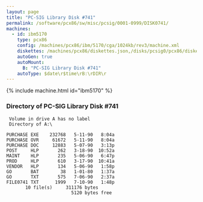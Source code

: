 ```yaml
---
layout: page
title: "PC-SIG Library Disk #741"
permalink: /software/pcx86/sw/misc/pcsig/0001-0999/DISK0741/
machines:
  - id: ibm5170
    type: pcx86
    config: /machines/pcx86/ibm/5170/cga/1024kb/rev3/machine.xml
    diskettes: /machines/pcx86/diskettes.json,/disks/pcsig0/pcx86/diskettes.json
    autoGen: true
    autoMount:
      B: "PC-SIG Library Disk #741"
    autoType: $date\r$time\rB:\rDIR\r
---
```


{% include machine.html id="ibm5170" %}

### Directory of PC-SIG Library Disk #741

     Volume in drive A has no label
     Directory of A:\

    PURCHASE EXE    232768   5-11-90   8:04a
    PURCHASE OVR     61672   5-11-90   8:04a
    PURCHASE DOC     12883   5-07-90   3:13p
    POST     HLP       262   3-18-90  10:52a
    MAINT    HLP       235   5-06-90   6:47p
    PROD     HLP       610   3-17-90  10:41a
    VENDOR   HLP       134   5-06-90   1:58p
    GO       BAT        38   1-01-80   1:37a
    GO       TXT       575   7-06-90   2:37a
    FILE0741 TXT      1999   7-10-90   1:48p
           10 file(s)     311176 bytes
                            5120 bytes free
